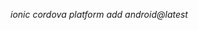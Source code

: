*ionic cordova platform add android@latest*

<!-- this.activatedRoute.paramMap.subscribe((paramMap) => {
      this.uuid = paramMap.get('id');
    });
    this.notificationService.updateNotifications(this.uuid, false);
    this.notification = this.notificationService.notifications.find((notification) => notification.uuid == this.uuid);
    this.asContent.nativeElement.innerHTML = this.notification.content_HTML_detail; -->
<!-- 
      <button [routerLink]="['/notifications/detail', notification.uuid]">
        <span class="material-icons-outlined">navigate_next</span>
      </button> -->